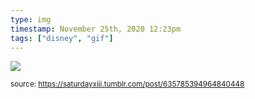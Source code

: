 ```yaml
---
type: img
timestamp: November 25th, 2020 12:23pm
tags: ["disney", "gif"]
---
```

<img src="https://saturdayxiii.github.io/media/635785394964840448.gif"/>
                                                                                
                
                
                
                
                                
<small>source: https://saturdayxiii.tumblr.com/post/635785394964840448</small>